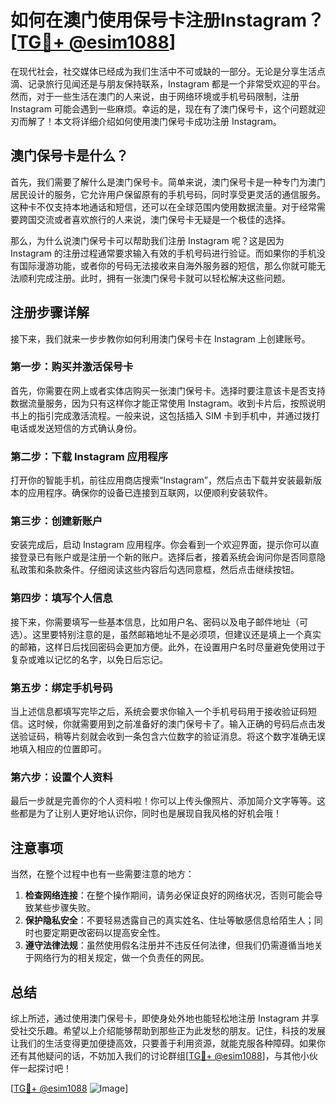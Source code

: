 # 如何在澳门使用保号卡注册Instagram？[[TG💪+ @esim1088](https://t.me/s/esim1088)]

在现代社会，社交媒体已经成为我们生活中不可或缺的一部分。无论是分享生活点滴、记录旅行见闻还是与朋友保持联系，Instagram 都是一个非常受欢迎的平台。然而，对于一些生活在澳门的人来说，由于网络环境或手机号码限制，注册 Instagram 可能会遇到一些麻烦。幸运的是，现在有了澳门保号卡，这个问题就迎刃而解了！本文将详细介绍如何使用澳门保号卡成功注册 Instagram。

## 澳门保号卡是什么？

首先，我们需要了解什么是澳门保号卡。简单来说，澳门保号卡是一种专门为澳门居民设计的服务，它允许用户保留原有的手机号码，同时享受更灵活的通信服务。这种卡不仅支持本地通话和短信，还可以在全球范围内使用数据流量。对于经常需要跨国交流或者喜欢旅行的人来说，澳门保号卡无疑是一个极佳的选择。

那么，为什么说澳门保号卡可以帮助我们注册 Instagram 呢？这是因为 Instagram 的注册过程通常要求输入有效的手机号码进行验证。而如果你的手机没有国际漫游功能，或者你的号码无法接收来自海外服务器的短信，那么你就可能无法顺利完成注册。此时，拥有一张澳门保号卡就可以轻松解决这些问题。

## 注册步骤详解

接下来，我们就来一步步教你如何利用澳门保号卡在 Instagram 上创建账号。

### 第一步：购买并激活保号卡

首先，你需要在网上或者实体店购买一张澳门保号卡。选择时要注意该卡是否支持数据流量服务，因为只有这样你才能正常使用 Instagram。收到卡片后，按照说明书上的指引完成激活流程。一般来说，这包括插入 SIM 卡到手机中，并通过拨打电话或发送短信的方式确认身份。

### 第二步：下载 Instagram 应用程序

打开你的智能手机，前往应用商店搜索“Instagram”，然后点击下载并安装最新版本的应用程序。确保你的设备已连接到互联网，以便顺利安装软件。

### 第三步：创建新账户

安装完成后，启动 Instagram 应用程序。你会看到一个欢迎界面，提示你可以直接登录已有账户或是注册一个新的账户。选择后者，接着系统会询问你是否同意隐私政策和条款条件。仔细阅读这些内容后勾选同意框，然后点击继续按钮。

### 第四步：填写个人信息

接下来，你需要填写一些基本信息，比如用户名、密码以及电子邮件地址（可选）。这里要特别注意的是，虽然邮箱地址不是必须项，但建议还是填上一个真实的邮箱，这样日后找回密码会更加方便。此外，在设置用户名时尽量避免使用过于复杂或难以记忆的名字，以免日后忘记。

### 第五步：绑定手机号码

当上述信息都填写完毕之后，系统会要求你输入一个手机号码用于接收验证码短信。这时候，你就需要用到之前准备好的澳门保号卡了。输入正确的号码后点击发送验证码，稍等片刻就会收到一条包含六位数字的验证消息。将这个数字准确无误地填入相应的位置即可。

### 第六步：设置个人资料

最后一步就是完善你的个人资料啦！你可以上传头像照片、添加简介文字等等。这些都是为了让别人更好地认识你，同时也是展现自我风格的好机会哦！

## 注意事项

当然，在整个过程中也有一些需要注意的地方：

1. **检查网络连接**：在整个操作期间，请务必保证良好的网络状况，否则可能会导致某些步骤失败。
2. **保护隐私安全**：不要轻易透露自己的真实姓名、住址等敏感信息给陌生人；同时也要定期更改密码以提高安全性。
3. **遵守法律法规**：虽然使用假名注册并不违反任何法律，但我们仍需遵循当地关于网络行为的相关规定，做一个负责任的网民。

## 总结

综上所述，通过使用澳门保号卡，即使身处外地也能轻松地注册 Instagram 并享受社交乐趣。希望以上介绍能够帮助到那些正为此发愁的朋友。记住，科技的发展让我们的生活变得更加便捷高效，只要善于利用资源，就能克服各种障碍。如果你还有其他疑问的话，不妨加入我们的讨论群组[[TG💪+ @esim1088](https://t.me/s/esim1088)]，与其他小伙伴一起探讨吧！

[[TG💪+ @esim1088](https://t.me/s/esim1088) ![Image](https://i.postimg.cc/4NQfJmqS/Snipaste-2025-05-13-00-14-12.png)]